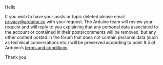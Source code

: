 Hello

If you wish to have your posts or topic deleted please email privacy@arduino.cc with your request. The Arduino team will review your request and will reply to you explaining that any personal data associated to the account or contained in their posts/comments will be removed, but any other content posted in the forum that does not contain personal data (such as technical conversations etc.) will be preserved according to point 8.5 of Arduino’s [terms and conditions](https://www.arduino.cc/en/terms-conditions#8-term-termination-of-the-agreement-and-cancellation-of-the-account)

Thank you
